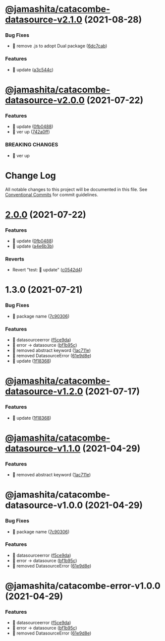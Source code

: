 # [@jamashita/catacombe-datasource-v2.1.0](https://github.com/jamashita/catacombe/compare/@jamashita/catacombe-datasource-v2.0.0...@jamashita/catacombe-datasource-v2.1.0) (2021-08-28)


### Bug Fixes

* 🐛 remove .js to adopt Dual package ([6dc7cab](https://github.com/jamashita/catacombe/commit/6dc7cab884d1d9e008fa1d7fdc3857c6854a2d6a))


### Features

* 🎸 update ([a3c544c](https://github.com/jamashita/catacombe/commit/a3c544c5eef23789181c82957ada8cecaeeec01f))

# [@jamashita/catacombe-datasource-v2.0.0](https://github.com/jamashita/catacombe/compare/@jamashita/catacombe-datasource-v1.3.1...@jamashita/catacombe-datasource-v2.0.0) (2021-07-22)


### Features

* 🎸 update ([0fb0488](https://github.com/jamashita/catacombe/commit/0fb048801ef034adfbcafc9af6f0ae6b92329548))
* 🎸 ver up ([742a0ff](https://github.com/jamashita/catacombe/commit/742a0fffd8af41f3ba29a6707ec28d8b7477a67f))


### BREAKING CHANGES

* 🧨 ver up

# Change Log

All notable changes to this project will be documented in this file.
See [Conventional Commits](https://conventionalcommits.org) for commit guidelines.

# [2.0.0](https://github.com/jamashita/catacombe.git/packages/datasource/compare/@jamashita/catacombe-datasource@1.3.0...@jamashita/catacombe-datasource@2.0.0) (2021-07-22)


### Features

* 🎸 update ([0fb0488](https://github.com/jamashita/catacombe.git/packages/datasource/commit/0fb048801ef034adfbcafc9af6f0ae6b92329548))
* 🎸 update ([a4e6b3b](https://github.com/jamashita/catacombe.git/packages/datasource/commit/a4e6b3bbeaa41bed0a9fac179b4311812f5ba91c))


### Reverts

* Revert "test: 💍 update" ([c0542d4](https://github.com/jamashita/catacombe.git/packages/datasource/commit/c0542d4d919c03e6ffa6a7ac0b5b45207a211e20))





# 1.3.0 (2021-07-21)


### Bug Fixes

* 🐛 package name ([7c90306](https://github.com/jamashita/catacombe.git/packages/datasource/commit/7c903067ecb957d1d9e853909bccc78ab854b095))


### Features

* 🎸 datasourceerror ([f5ce9da](https://github.com/jamashita/catacombe.git/packages/datasource/commit/f5ce9da54c1da7715acd0488bee6ead89a91679a))
* 🎸 error -> datasource ([bf1b95c](https://github.com/jamashita/catacombe.git/packages/datasource/commit/bf1b95c1f591893654296a00ba5683a5665cdea8))
* 🎸 removed abstract keyword ([1ac711e](https://github.com/jamashita/catacombe.git/packages/datasource/commit/1ac711eb7d41cc36b4804f49f771c04eb9a650f6))
* 🎸 removed DatasourceError ([61e9d8e](https://github.com/jamashita/catacombe.git/packages/datasource/commit/61e9d8e106bd255c3f1052b7f3b3500c0340c389))
* 🎸 update ([1f18368](https://github.com/jamashita/catacombe.git/packages/datasource/commit/1f183682b59fef1c1768d2a785d8e79afc20a14a))





# [@jamashita/catacombe-datasource-v1.2.0](https://github.com/jamashita/catacombe/compare/@jamashita/catacombe-datasource-v1.1.0...@jamashita/catacombe-datasource-v1.2.0) (2021-07-17)


### Features

* 🎸 update ([1f18368](https://github.com/jamashita/catacombe/commit/1f183682b59fef1c1768d2a785d8e79afc20a14a))

# [@jamashita/catacombe-datasource-v1.1.0](https://github.com/jamashita/catacombe/compare/@jamashita/catacombe-datasource-v1.0.0...@jamashita/catacombe-datasource-v1.1.0) (2021-04-29)


### Features

* 🎸 removed abstract keyword ([1ac711e](https://github.com/jamashita/catacombe/commit/1ac711eb7d41cc36b4804f49f771c04eb9a650f6))

# @jamashita/catacombe-datasource-v1.0.0 (2021-04-29)


### Bug Fixes

* 🐛 package name ([7c90306](https://github.com/jamashita/catacombe/commit/7c903067ecb957d1d9e853909bccc78ab854b095))


### Features

* 🎸 datasourceerror ([f5ce9da](https://github.com/jamashita/catacombe/commit/f5ce9da54c1da7715acd0488bee6ead89a91679a))
* 🎸 error -> datasource ([bf1b95c](https://github.com/jamashita/catacombe/commit/bf1b95c1f591893654296a00ba5683a5665cdea8))
* 🎸 removed DatasourceError ([61e9d8e](https://github.com/jamashita/catacombe/commit/61e9d8e106bd255c3f1052b7f3b3500c0340c389))

# @jamashita/catacombe-error-v1.0.0 (2021-04-29)


### Features

* 🎸 datasourceerror ([f5ce9da](https://github.com/jamashita/catacombe/commit/f5ce9da54c1da7715acd0488bee6ead89a91679a))
* 🎸 error -> datasource ([bf1b95c](https://github.com/jamashita/catacombe/commit/bf1b95c1f591893654296a00ba5683a5665cdea8))
* 🎸 removed DatasourceError ([61e9d8e](https://github.com/jamashita/catacombe/commit/61e9d8e106bd255c3f1052b7f3b3500c0340c389))
